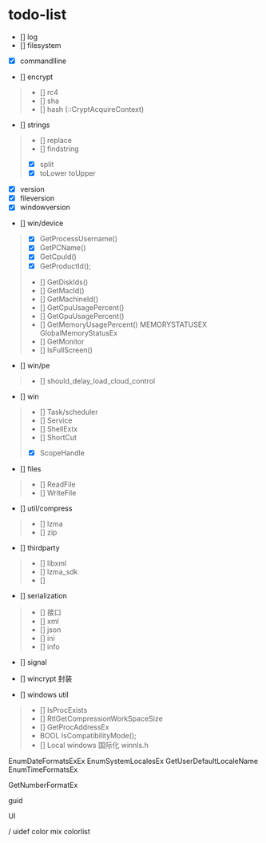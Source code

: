 # todo-list

- [] log
- [] filesystem
- [x] commandlline
- [] encrypt

> - [] rc4
> - [] sha
> - [] hash (::CryptAcquireContext)

- [] strings

> - [] replace
> - [] findstring
> - [x] split
> - [x] toLower toUpper

- [x] version
- [x] fileversion
- [x] windowversion

- [] win/device

> - [x] GetProcessUsername()
> - [x] GetPCName()
> - [x] GetCpuId()
> - [x] GetProductId();
> - [] GetDiskIds()
> - [] GetMacId()
> - [] GetMachineId()
> - [] GetCpuUsagePercent()
> - [] GetGpuUsagePercent()
> - [] GetMemoryUsagePercent() MEMORYSTATUSEX GlobalMemoryStatusEx
> - [] GetMonitor
> - [] IsFullScreen()

- [] win/pe

> - [] should_delay_load_cloud_control

- [] win

> - [] Task/scheduler
> - [] Service
> - [] ShellExtx
> - [] ShortCut
> - [x] ScopeHandle

- [] files

> - [] ReadFile
> - [] WriteFile


- [] util/compress

> - [] lzma
> - [] zip

- [] thirdparty

> - [] libxml
> - [] lzma_sdk
> - []

- [] serialization

> - [] 接口
> - [] xml
> - [] json
> - [] ini
> - [] info

- [] signal

- [] wincrypt 封装

- [] windows util

> - [] IsProcExists
> - [] RtlGetCompressionWorkSpaceSize
> - [] GetProcAddressEx
> - BOOL IsCompatibilityMode();
> - [] Local windows 国际化 winnls.h

EnumDateFormatsExEx
EnumSystemLocalesEx
GetUserDefaultLocaleName
EnumTimeFormatsEx

GetNumberFormatEx

guid

UI

/ uidef
color mix
colorlist
